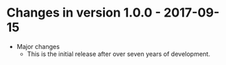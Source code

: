 # Changes in version 1.0.0 - 2017-09-15

 * Major changes
   - This is the initial release after over seven years of
     development.

